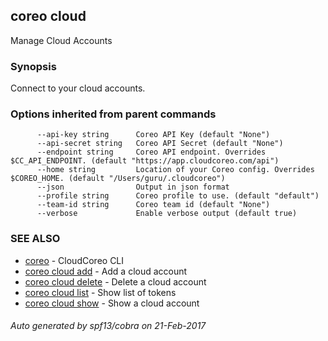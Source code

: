 ## coreo cloud

Manage Cloud Accounts

### Synopsis


Connect to your cloud accounts.

### Options inherited from parent commands

```
      --api-key string      Coreo API Key (default "None")
      --api-secret string   Coreo API Secret (default "None")
      --endpoint string     Coreo API endpoint. Overrides $CC_API_ENDPOINT. (default "https://app.cloudcoreo.com/api")
      --home string         Location of your Coreo config. Overrides $COREO_HOME. (default "/Users/guru/.cloudcoreo")
      --json                Output in json format
      --profile string      Coreo profile to use. (default "default")
      --team-id string      Coreo team id (default "None")
      --verbose             Enable verbose output (default true)
```

### SEE ALSO
* [coreo](coreo.md)	 - CloudCoreo CLI
* [coreo cloud add](coreo_cloud_add.md)	 - Add a cloud account
* [coreo cloud delete](coreo_cloud_delete.md)	 - Delete a cloud account
* [coreo cloud list](coreo_cloud_list.md)	 - Show list of tokens
* [coreo cloud show](coreo_cloud_show.md)	 - Show a cloud account

###### Auto generated by spf13/cobra on 21-Feb-2017
